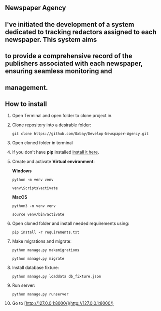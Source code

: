 ## Newspaper Agency ##

## I've initiated the development of a system dedicated to tracking redactors assigned to each newspaper. This system aims
## to provide a comprehensive record of the publishers associated with each newspaper, ensuring seamless monitoring and
## management.

## How to install

1) Open Terminal and open folder to clone project in.

2) Clone repository into a desirable folder:

    ```
    git clone https://github.com/Oxbay/Develop-Newspaper-Agency.git
    ```

3) Open cloned folder in terminal

4) If you don't have **pip** installed  [install it here](https://pip.pypa.io/en/stable/installation/#).

5) Create and activate **Virtual environment**:

   **Windows**
   ```
   python -m venv venv
   ```

   ```
   venv\Scripts\activate
   ```

   **MacOS**
   ```
   python3 -m venv venv
   ```

   ```
   source venv/bin/activate
   ```

6) Open cloned folder and install needed requirements using:

    ```
    pip install -r requirements.txt
    ```

7) Make migrations and migrate:

   ```
   python manage.py makemigrations
   ```
   ```
   python manage.py migrate
   ```

8) Install database fixture:

   ```
   python manage.py loaddata db_fixture.json
   ```

9) Run server:

   ```
   python manage.py runserver
   ```

10) Go to [http://127.0.0.1:8000/](http://127.0.0.1:8000/)
